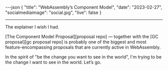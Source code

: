 ---json
{
  "title": "WebAssembly’s Component Model",
  "date": "2023-02-27",
  "socialmediaimage": "social.jpg",
  "live": false
}

---

The explainer I wish I had.

<!-- more -->

[The Component Model Proposal][proposal repo] — together with the [GC proposal][gc proposal repo] is probably one of the biggest and most feature-encompassing proposals that are currently active in WebAssembly.

In the spirit of "be the change you want to see in the world", I'm trying to be the change I want to see in the world. Let’s go.